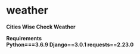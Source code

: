 # weather
<b>Cities Wise Check Weather<br>

<b>Requirements</b><br>
Python===3.6.9 Django==3.0.1 requests==2.23.0


